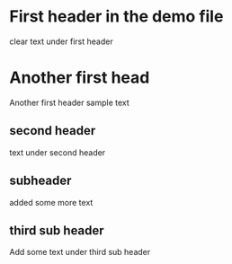 # First header in the demo file 
clear text under first header 

# Another first head 
Another first header sample text

## second header 
 text under second header 


## subheader 

added some more text 

## third sub header 

Add some text under third sub header 
